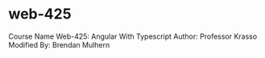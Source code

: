 # web-425
Course Name Web-425: Angular With Typescript
Author: Professor Krasso
Modified By: Brendan Mulhern

